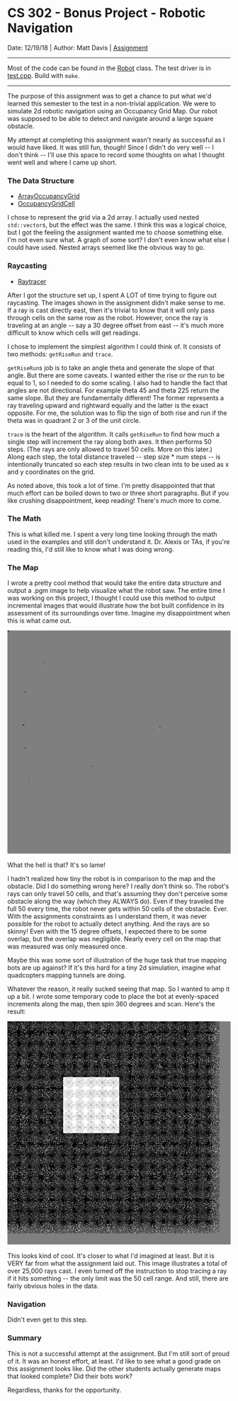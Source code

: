 # CS 302 - Bonus Project - Robotic Navigation
Date: 12/19/18 | Author: Matt Davis | [Assignment](./cs302-bonus-assignment.pdf)

---
Most of the code can be found in the [Robot](./Robot.h) class. The test
driver is in [test.cpp](./test.cpp). Build with `make`.

---

The purpose of this assignment was to get a chance to put
what we'd learned this semester to the test in a non-trivial application.
We were to simulate 2d robotic navigation using an Occupancy Grid Map.
Our robot was supposed to be able to detect and navigate around a large
square obstacle.

My attempt at completing this assignment wasn't nearly as successful as
I would have liked. It was still fun, though! Since I didn't do very well
-- I don't think -- I'll use this space to record some thoughts on what I
thought went well and where I came up short.


### The Data Structure
- [ArrayOccupancyGrid](./ArrayOccupancyGrid.h)
- [OccupancyGridCell](./OccupancyGridCell.h)

I chose to represent the grid via a 2d array.
I actually used nested `std::vector`s, but the effect was the same. I
think this was a logical choice, but I got the feeling the assignment
wanted me to choose something else. I'm not even sure what. A graph of
some sort? I don't even know what else I could have used. Nested
arrays seemed like the obvious way to go.

### Raycasting
- [Raytracer](./Raytracer.h)

After I got the structure set up, I spent A LOT of time trying to figure out
raycasting. The images shown in the assignment didn't make sense to me.
If a ray is cast directly east, then it's trivial to know that it will
only pass through cells on the same row as the robot. However, once
the ray is traveling at an angle -- say a 30 degree offset from east --
it's much more difficult to know which cells will get readings.

I chose to implement the simplest algorithm I could think of. It consists
of two methods: `getRiseRun` and `trace`.

`getRiseRun`s job is to take an angle theta and generate the slope of
that angle. But there are some caveats. I wanted either the rise or the
run to be equal to 1, so I needed to do some scaling. I also had to handle
the fact that angles are not directional. For example theta 45 and
theta 225 return the same slope. But they are fundamentally different! The
former represents a ray traveling upward and rightward equally and the latter
is the exact opposite. For me, the solution was to flip the sign of both
rise and run if the theta was in quadrant 2 or 3 of the unit circle.

`trace` is the heart of the algorithm. It calls `getRiseRun` to find how
much a single step will increment the ray along both axes. It then performs
50 steps. (The rays are only allowed to travel 50 cells. More on this later.)
Along each step, the total distance traveled -- step size * num steps -- is
intentionally truncated so each step results in two clean ints to be used
as x and y coordinates on the grid.

As noted above, this took a lot of time. I'm pretty disappointed that that
much effort can be boiled down to two or three short paragraphs. But if you
like crushing disappointment, keep reading! There's much more to come.

### The Math
This is what killed me. I spent a very long time looking through the math
used in the examples and still don't understand it. Dr. Alexis or TAs,
if you're reading this, I'd still like to know what I was doing wrong.

### The Map
I wrote a pretty cool method that would take the entire data structure
and output a .pgm image to help visualize what the robot saw. The entire
time I was working on this project, I thought I could use this method to
output incremental images that would illustrate how the bot built confidence
in its assessment of its surroundings over time. Imagine my disappointment
when this is what came out.

![Bullshit Grid Map](./out.png)

What the hell is that? It's so lame!

I hadn't realized how tiny the robot is in comparison to the map and the
obstacle. Did I do something wrong here? I really don't think so. The
robot's rays can only travel 50 cells, and that's assuming they don't
perceive some obstacle along the way (which they ALWAYS do). Even if they
traveled the full 50 every time, the robot never gets within 50 cells of
the obstacle. Ever. With the assignments constraints as I understand them,
it was never possible for the robot to actually detect anything. And the
rays are so skinny! Even with the 15 degree offsets, I expected there to
be some overlap, but the overlap was negligible. Nearly every cell on the
map that was measured was only measured once.

Maybe this was some sort of illustration of the huge task that true mapping
bots are up against? If it's this hard for a tiny 2d simulation, imagine what
quadcopters mapping tunnels are doing.

Whatever the reason, it really sucked seeing that map. So I wanted to amp
it up a bit. I wrote some temporary code to place the bot at evenly-spaced
increments along the map, then spin 360 degrees and scan. Here's the result:

![Slightly Better Grid Map](./best.png)

This looks kind of cool. It's closer to what I'd imagined at least. But
it is VERY far from what the assignment laid out. This image illustrates
a total of over 25,000 rays cast. I even turned off the instruction to
stop tracing a ray if it hits something -- the only limit was the 50 cell
range. And still, there are fairly obvious holes in the data.

### Navigation
Didn't even get to this step.

### Summary
This is not a successful attempt at the assignment. But I'm still sort
of proud of it. It was an honest effort, at least. I'd like to see what
a good grade on this assignment looks like. Did the other students actually
generate maps that looked complete? Did their bots work?

Regardless, thanks for the opportunity.